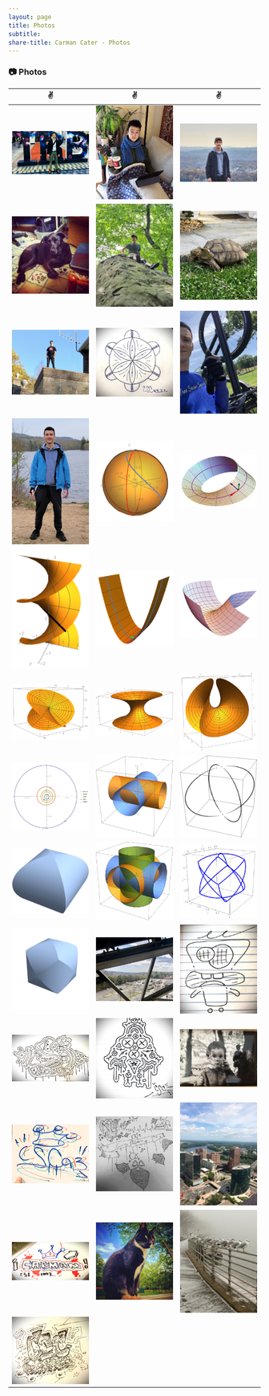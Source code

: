 ```yaml
---
layout: page
title: Photos
subtitle: 
share-title: Carman Cater - Photos
---
```


### :camera: Photos

| :v:                | :v:                | :v:               |       
|:------------------:|:------------------:|:-----------------:|
|<a href="/assets/img/meAtTrb.jpg"><img width="200" src="/assets/img/meAtTrb.jpg"></a>|<a href="/assets/img/meReadingOnCouch.jpg"><img width="200" src="/assets/img/meReadingOnCouch.jpg"></a>|<a href="/assets/img/meOnHikeView.jpg"><img width="200" src="/assets/img/meOnHikeView.jpg"></a>|    
|<a href="/assets/img/dogInMiddletownRoom.jpg"><img width="200" src="/assets/img/dogInMiddletownRoom.jpg"></a>|<a href="/assets/img/sittingOnBigRock.JPG"><img width="200" src="/assets/img/sittingOnBigRock.JPG"></a>|<a href="/assets/img/turtleInFlorida.jpg"><img width="200" src="/assets/img/turtleInFlorida.jpg"></a>|    
|<a href="/assets/img/meOnBuilding.JPEG"><img width="200" src="/assets/img/meOnBuilding.JPEG"></a>|<a href="/assets/img/artSandDollar.JPEG"><img width="200" src="/assets/img/artSandDollar.JPEG"></a>|<a href="/assets/img/mountainBikeSkiLift.JPEG"><img width="200" src="/assets/img/mountainBikeSkiLift.JPEG"></a>|    
|<a href="/assets/img/meAtReservoir.JPG"><img width="200" src="/assets/img/meAtReservoir.JPG"></a>|<a href="/assets/img/rotatingsphere.png"><img width="200" src="/assets/img/rotatingsphere.png"></a>|<a href="/assets/img/mobiusstrip.png"><img width="200" src="/assets/img/mobiusstrip.png"></a>|
|<a href="/assets/img/helicoid.png"><img width="200" src="/assets/img/helicoid.png"></a>|<a href="/assets/img/halfpipe.png"><img width="200" src="/assets/img/halfpipe.png"></a>|<a href="/assets/img/curvedsurface.png"><img width="200" src="/assets/img/curvedsurface.png"></a>|
|<a href="/assets/img/bourssurface.png"><img width="200" src="/assets/img/bourssurface.png"></a>|<a href="/assets/img/catenoid.png"><img width="200" src="/assets/img/catenoid.png"></a>|<a href="/assets/img/enneperssurface.png"><img width="200" src="/assets/img/enneperssurface.png"></a>|
|<a href="/assets/img/planetOrbitTopView.jpg"><img width="200" src="/assets/img/planetOrbitTopView.jpg"></a>|<a href="/assets/img/bicylinder1.png"><img width="200" src="/assets/img/bicylinder1.png"></a>|<a href="/assets/img/bicylinder2.png"><img width="200" src="/assets/img/bicylinder2.png"></a>|
|<a href="/assets/img/bicylinder3.png"><img width="200" src="/assets/img/bicylinder3.png"></a>|<a href="/assets/img/tricylinder1.png"><img width="200" src="/assets/img/tricylinder1.png"></a>|<a href="/assets/img/tricylinder2.png"><img width="200" src="/assets/img/tricylinder2.png"></a>|
|<a href="/assets/img/tricylinder3.png"><img width="200" src="/assets/img/tricylinder3.png"></a>|<a href="/assets/img/climbingAvonBuilding.JPEG"><img width="200" src="/assets/img/climbingAvonBuilding.JPEG"></a>|<a href="/assets/img/artWildGuy.JPEG"><img width="200" src="/assets/img/artWildGuy.JPEG"></a>|    
|<a href="/assets/img/artSteakBlob.jpg"><img width="200" src="/assets/img/artSteakBlob.jpg"></a>|<a href="/assets/img/artClassroomDoodle.JPEG"><img width="200" src="/assets/img/artClassroomDoodle.JPEG"></a>|<a href="/assets/img/meAsKidHoldingThings.JPEG"><img width="200" src="/assets/img/meAsKidHoldingThings.JPEG"></a>|    
|<a href="/assets/img/artInitialsWhiteBoard.jpg"><img width="200" src="/assets/img/artInitialsWhiteBoard.jpg"></a>|<a href="/assets/img/artTutoringGraffiti.jpg"><img width="200" src="/assets/img/artTutoringGraffiti.jpg"></a>|<a href="/assets/img/hartfordTravelers.JPEG"><img width="200" src="/assets/img/hartfordTravelers.JPEG"></a>|    
|<a href="/assets/img/artWhiteBoardName.JPEG"><img width="200" src="/assets/img/artWhiteBoardName.JPEG"></a>|<a href="/assets/img/catOnMiddletownPorch.jpg"><img width="200" src="/assets/img/catOnMiddletownPorch.jpg"></a>|<a href="/assets/img/birdsHarborPark.jpg"><img width="200" src="/assets/img/birdsHarborPark.jpg"></a>|    
|<a href="/assets/img/artInitialsPen.jpg"><img width="200" src="/assets/img/artInitialsPen.jpg"></a>|||